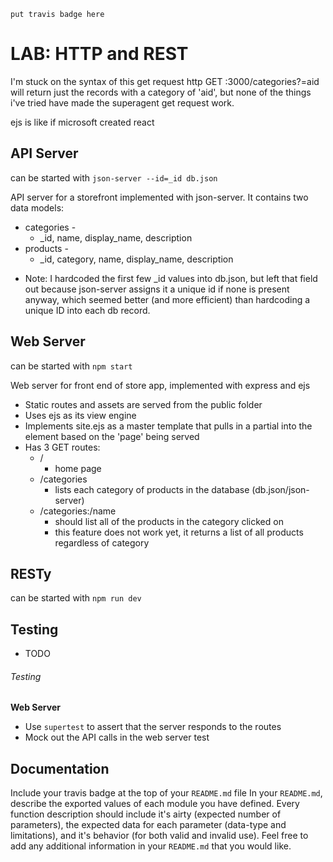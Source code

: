 `put travis badge here`

 LAB: HTTP and REST
========================================================
  I'm stuck on the syntax of this get request
  http GET :3000/categories?=aid will return just the records with a category of 'aid', but none of the things i've tried have made the superagent get request work.

  ejs is like if microsoft created react


  

## API Server

can be started with `json-server --id=_id db.json`

API server for a storefront implemented with json-server.  It contains two data models:
  * categories -
    * _id, name, display_name, description
  * products - 
    * _id, category, name, display_name, description
  

- Note: I hardcoded the first few _id values into db.json, but left that field out because json-server assigns it a unique id if none is present anyway, which seemed better (and more efficient) than hardcoding a unique ID into each db record.


## Web Server

can be started with `npm start`

Web server for front end of store app, implemented with express and ejs

  * Static routes and assets are served from the public folder
  * Uses ejs as its view engine
  * Implements site.ejs as a master template that pulls in a partial into the <main> element based on the 'page' being served
  * Has 3 GET routes:
    * /
      - home page
    * /categories
      - lists each category of products in the database (db.json/json-server)
    * /categories:/name
      - should list all of the products in the category clicked on
      - this feature does not work yet, it returns a list of all products regardless of category
  

## RESTy

can be started with `npm run dev`

## Testing

- TODO

###### Testing
**Web Server**

* Use `supertest` to assert that the server responds to the routes
* Mock out the API calls in the web server test


##  Documentation
Include your travis badge at the top of your `README.md` file
In your `README.md`, describe the exported values of each module you have defined. Every function description should include it's airty (expected number of parameters), the expected data for each parameter (data-type and limitations), and it's behavior (for both valid and invalid use). Feel free to add any additional information in your `README.md` that you would like.


